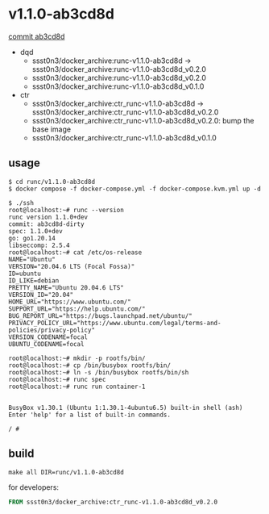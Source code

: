 # v1.1.0-ab3cd8d

[commit ab3cd8d](https://github.com/opencontainers/runc/commit/ab3cd8d73e61847e16fbc2fd1ce054301dc240d4)

* dqd
    * ssst0n3/docker_archive:runc-v1.1.0-ab3cd8d -> ssst0n3/docker_archive:runc-v1.1.0-ab3cd8d_v0.2.0
    * ssst0n3/docker_archive:runc-v1.1.0-ab3cd8d_v0.2.0
    * ssst0n3/docker_archive:runc-v1.1.0-ab3cd8d_v0.1.0
* ctr
    * ssst0n3/docker_archive:ctr_runc-v1.1.0-ab3cd8d -> ssst0n3/docker_archive:ctr_runc-v1.1.0-ab3cd8d_v0.2.0
    * ssst0n3/docker_archive:ctr_runc-v1.1.0-ab3cd8d_v0.2.0: bump the base image
    * ssst0n3/docker_archive:ctr_runc-v1.1.0-ab3cd8d_v0.1.0

## usage

```shell
$ cd runc/v1.1.0-ab3cd8d
$ docker compose -f docker-compose.yml -f docker-compose.kvm.yml up -d
```

```shell
$ ./ssh
root@localhost:~# runc --version
runc version 1.1.0+dev
commit: ab3cd8d-dirty
spec: 1.1.0+dev
go: go1.20.14
libseccomp: 2.5.4
root@localhost:~# cat /etc/os-release 
NAME="Ubuntu"
VERSION="20.04.6 LTS (Focal Fossa)"
ID=ubuntu
ID_LIKE=debian
PRETTY_NAME="Ubuntu 20.04.6 LTS"
VERSION_ID="20.04"
HOME_URL="https://www.ubuntu.com/"
SUPPORT_URL="https://help.ubuntu.com/"
BUG_REPORT_URL="https://bugs.launchpad.net/ubuntu/"
PRIVACY_POLICY_URL="https://www.ubuntu.com/legal/terms-and-policies/privacy-policy"
VERSION_CODENAME=focal
UBUNTU_CODENAME=focal
```

```shell
root@localhost:~# mkdir -p rootfs/bin/
root@localhost:~# cp /bin/busybox rootfs/bin/
root@localhost:~# ln -s /bin/busybox rootfs/bin/sh
root@localhost:~# runc spec
root@localhost:~# runc run container-1


BusyBox v1.30.1 (Ubuntu 1:1.30.1-4ubuntu6.5) built-in shell (ash)
Enter 'help' for a list of built-in commands.

/ # 
```

## build

```shell
make all DIR=runc/v1.1.0-ab3cd8d
```

for developers:

```dockerfile
FROM ssst0n3/docker_archive:ctr_runc-v1.1.0-ab3cd8d_v0.2.0
```
